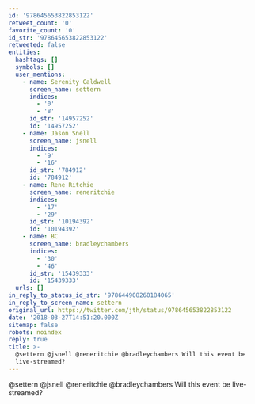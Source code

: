 ```yaml
---
id: '978645653822853122'
retweet_count: '0'
favorite_count: '0'
id_str: '978645653822853122'
retweeted: false
entities:
  hashtags: []
  symbols: []
  user_mentions:
    - name: Serenity Caldwell
      screen_name: settern
      indices:
        - '0'
        - '8'
      id_str: '14957252'
      id: '14957252'
    - name: Jason Snell
      screen_name: jsnell
      indices:
        - '9'
        - '16'
      id_str: '784912'
      id: '784912'
    - name: Rene Ritchie
      screen_name: reneritchie
      indices:
        - '17'
        - '29'
      id_str: '10194392'
      id: '10194392'
    - name: BC
      screen_name: bradleychambers
      indices:
        - '30'
        - '46'
      id_str: '15439333'
      id: '15439333'
  urls: []
in_reply_to_status_id_str: '978644908260184065'
in_reply_to_screen_name: settern
original_url: https://twitter.com/jth/status/978645653822853122
date: '2018-03-27T14:51:20.000Z'
sitemap: false
robots: noindex
reply: true
title: >-
  @settern @jsnell @reneritchie @bradleychambers Will this event be
  live-streamed?
---
```


@settern @jsnell @reneritchie @bradleychambers Will this event be live-streamed?